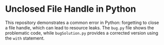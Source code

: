# Unclosed File Handle in Python

This repository demonstrates a common error in Python: forgetting to close a file handle, which can lead to resource leaks. The `bug.py` file shows the problematic code, while `bugSolution.py` provides a corrected version using the `with` statement.